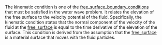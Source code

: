 The kinematic condition is one of the [free_surface_boundary_conditions](free_surface_boundary_conditions) that must be satisfied in the water wave problem. It relates the elevation of the free surface to the velocity potential of the fluid. Specifically, the kinematic condition states that the normal component of the velocity of the fluid  at the [free_surface](free_surface)  is equal to the time derivative of the elevation of the surface. This condition is derived from the assumption that the [free_surface](free_surface) is a material surface that moves with the fluid particles.

